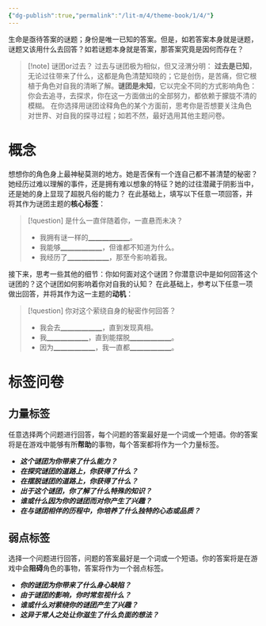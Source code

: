 ```yaml
---
{"dg-publish":true,"permalink":"/lit-m/4/theme-book/1/4/"}
---
```


生命是亟待答案的谜题；身份是唯一已知的答案。但是，如若答案本身就是谜题，谜题又该用什么去回答？如若谜题本身就是答案，那答案究竟是因何而存在？
>[!note] 谜团or过去？
>过去与谜团极为相似，但又泾渭分明：
>**过去是已知**，无论过往带来了什么，这都是角色清楚知晓的；它是创伤，是苦痛，但它根植于角色对自我的清晰了解。**谜团是未知**，它以完全不同的方式影响角色：你会去追寻，去探求，你在这一方面做出的全部努力，都依赖于朦胧不清的模糊。
>在你选择用谜团诠释角色的某个方面前，思考你是否想要关注角色对世界、对自我的探寻过程；如若不然，最好选用其他主题问卷。
# 概念
想想你的角色身上最神秘莫测的地方。她是否保有一个连自己都不甚清楚的秘密？她经历过难以理解的事件，还是拥有难以想象的特征？她的过往潜藏于阴影当中，还是她的身上显现了超脱凡俗的能力？
在此基础上，填写以下任意一项回答，并将其作为谜团主题的**核心标签**：
>[!question] 是什么一直伴随着你，一直悬而未决？
>- 我拥有谜一样的▁▁▁▁▁▁。
>- 我能够▁▁▁▁▁▁，但谁都不知道为什么。
>- 我经历了▁▁▁▁▁▁，那至今影响着我。

接下来，思考一些其他的细节：你如何面对这个谜团？你潜意识中是如何回答这个谜团的？这个谜团如何影响着你对自我的认知？
在此基础上，参考以下任意一项做出回答，并将其作为这一主题的**动机**：
>[!question] 你对这个萦绕自身的秘密作何回答？
>- 我会去▁▁▁▁▁▁，直到发现真相。
>- 我▁▁▁▁▁▁，直到能摆脱▁▁▁▁▁▁。
>- 因为▁▁▁▁▁▁，我一直都▁▁▁▁▁▁。

# 标签问卷
## 力量标签
任意选择两个问题进行回答，每个问题的答案最好是一个词或一个短语。你的答案将是在游戏中能够有所**帮助**的事物，每个答案都将作为一个力量标签。

- ***这个谜团为你带来了什么能力？***
- ***在探究谜团的道路上，你获得了什么？***
- ***在摆脱谜团的道路上，你获得了什么？***
- ***出于这个谜团，你了解了什么特殊的知识？***
- ***谁或什么因为你的谜团而对你产生了兴趣？***
- ***在与谜团相伴的历程中，你培养了什么独特的心态或品质？***

## 弱点标签
选择一个问题进行回答，问题的答案最好是一个词或一个短语。你的答案将是在游戏中会**阻碍**角色的事物，答案将作为一个弱点标签。

- ***你的谜团为你带来了什么身心缺陷？***
- ***由于谜团的影响，你时常忽视什么？***
- ***谁或什么对萦绕你的谜团产生了兴趣？***
- ***这异于常人之处让你滋生了什么负面的想法？***